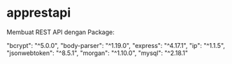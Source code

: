 # apprestapi
Membuat REST API dengan Package:

 "bcrypt": "^5.0.0",
 "body-parser": "^1.19.0",
 "express": "^4.17.1",
 "ip": "^1.1.5",
 "jsonwebtoken": "^8.5.1",
 "morgan": "^1.10.0",
 "mysql": "^2.18.1"
